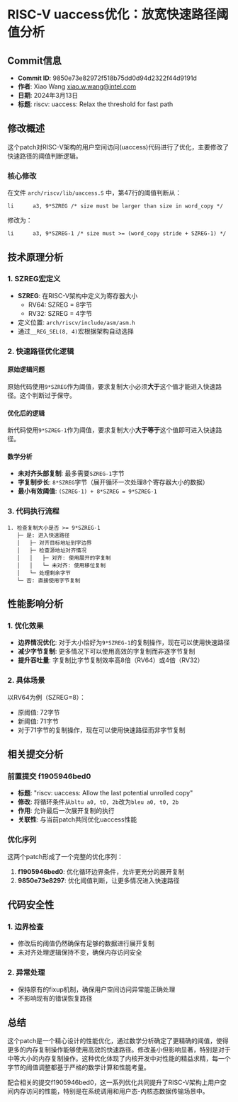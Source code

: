 # RISC-V uaccess优化：放宽快速路径阈值分析

## Commit信息
- **Commit ID**: 9850e73e82972f518b75dd0d94d2322f44d9191d
- **作者**: Xiao Wang <xiao.w.wang@intel.com>
- **日期**: 2024年3月13日
- **标题**: riscv: uaccess: Relax the threshold for fast path

## 修改概述

这个patch对RISC-V架构的用户空间访问(uaccess)代码进行了优化，主要修改了快速路径的阈值判断逻辑。

### 核心修改

在文件 `arch/riscv/lib/uaccess.S` 中，第47行的阈值判断从：
```assembly
li      a3, 9*SZREG /* size must be larger than size in word_copy */
```
修改为：
```assembly
li      a3, 9*SZREG-1 /* size must >= (word_copy stride + SZREG-1) */
```

## 技术原理分析

### 1. SZREG宏定义
- **SZREG**: 在RISC-V架构中定义为寄存器大小
  - RV64: SZREG = 8字节
  - RV32: SZREG = 4字节
- 定义位置: `arch/riscv/include/asm/asm.h`
- 通过`__REG_SEL(8, 4)`宏根据架构自动选择

### 2. 快速路径优化逻辑

#### 原始逻辑问题
原始代码使用`9*SZREG`作为阈值，要求复制大小必须**大于**这个值才能进入快速路径。这个判断过于保守。

#### 优化后的逻辑
新代码使用`9*SZREG-1`作为阈值，要求复制大小**大于等于**这个值即可进入快速路径。

#### 数学分析
- **未对齐头部复制**: 最多需要`SZREG-1`字节
- **字复制步长**: `8*SZREG`字节（展开循环一次处理8个寄存器大小的数据）
- **最小有效阈值**: `(SZREG-1) + 8*SZREG = 9*SZREG-1`

### 3. 代码执行流程

```
1. 检查复制大小是否 >= 9*SZREG-1
   ├─ 是: 进入快速路径
   │   ├─ 对齐目标地址到字边界
   │   ├─ 检查源地址对齐情况
   │   │   ├─ 对齐: 使用展开的字复制
   │   │   └─ 未对齐: 使用移位复制
   │   └─ 处理剩余字节
   └─ 否: 直接使用字节复制
```

## 性能影响分析

### 1. 优化效果
- **边界情况优化**: 对于大小恰好为`9*SZREG-1`的复制操作，现在可以使用快速路径
- **减少字节复制**: 更多情况下可以使用高效的字复制而非逐字节复制
- **提升吞吐量**: 字复制比字节复制效率高8倍（RV64）或4倍（RV32）

### 2. 具体场景
以RV64为例（SZREG=8）：
- 原阈值: 72字节
- 新阈值: 71字节
- 对于71字节的复制操作，现在可以使用快速路径而非字节复制

## 相关提交分析

### 前置提交 f1905946bed0
- **标题**: "riscv: uaccess: Allow the last potential unrolled copy"
- **修改**: 将循环条件从`bltu a0, t0, 2b`改为`bleu a0, t0, 2b`
- **作用**: 允许最后一次展开复制的执行
- **关联性**: 与当前patch共同优化uaccess性能

### 优化序列
这两个patch形成了一个完整的优化序列：
1. **f1905946bed0**: 优化循环边界条件，允许更充分的展开复制
2. **9850e73e8297**: 优化阈值判断，让更多情况进入快速路径

## 代码安全性

### 1. 边界检查
- 修改后的阈值仍然确保有足够的数据进行展开复制
- 未对齐处理逻辑保持不变，确保内存访问安全

### 2. 异常处理
- 保持原有的fixup机制，确保用户空间访问异常能正确处理
- 不影响现有的错误恢复路径

## 总结

这个patch是一个精心设计的性能优化，通过数学分析确定了更精确的阈值，使得更多的内存复制操作能够使用高效的快速路径。修改虽小但影响显著，特别是对于中等大小的内存复制操作。这种优化体现了内核开发中对性能的精益求精，每一个字节的阈值调整都基于严格的数学计算和性能考量。

配合相关的提交f1905946bed0，这一系列优化共同提升了RISC-V架构上用户空间内存访问的性能，特别是在系统调用和用户态-内核态数据传输场景中。
